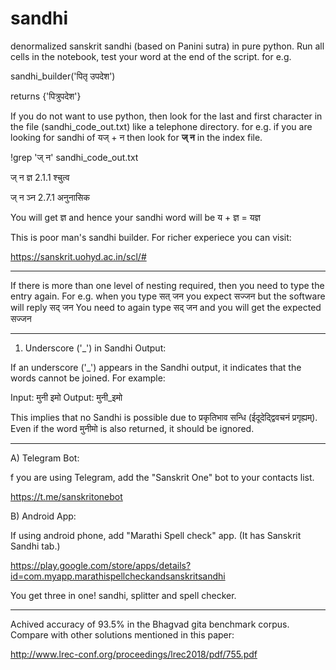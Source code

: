 # sandhi
denormalized sanskrit sandhi (based on Panini sutra) in pure python.
Run all cells in the notebook, test your word at the end of the script. for e.g.

sandhi_builder('पितृ उपदेश') 

returns {'पित्रुपदेश'}

If you do not want to use python, then look for the last and first character in the file (sandhi_code_out.txt) like a telephone directory. for e.g. if you are looking for sandhi of यज् + न then look for  **ज् न** in the index file. 

!grep 'ज् न' sandhi_code_out.txt

ज् न ज्ञ 2.1.1 श्चुत्व

ज् न ञ्न 2.7.1 अनुनासिक

You will get ज्ञ and hence your sandhi word will be 
य + ज्ञ = यज्ञ

This is poor man's sandhi builder. For richer experiece you can visit:

https://sanskrit.uohyd.ac.in/scl/#

_____

If there is more than one level of nesting required, then you need to type the entry again. For e.g. when you type सत् जन you expect सज्जन  but the software will reply सद् जन You need to again type सद् जन and you will get the expected सज्जन 
_____

1) Underscore ('_') in Sandhi Output:
   
If an underscore ('_') appears in the Sandhi output, it indicates that the words cannot be joined. For example:

Input: मुनी इमो
Output: मुनी_इमो

This implies that no Sandhi is possible due to प्रकृतिभाव सन्धि (ईदूदेद्द्विवचनं प्रगृह्यम्). Even if the word मुनीमो is also returned, it should be ignored.
_____

A) Telegram Bot:

f you are using Telegram, add the "Sanskrit One" bot to your contacts list.

https://t.me/sanskritonebot


B) Android App:

If using android phone, add "Marathi Spell check" app. (It has Sanskrit Sandhi tab.)

https://play.google.com/store/apps/details?id=com.myapp.marathispellcheckandsanskritsandhi

You get three in one! sandhi, splitter and spell checker.

_____

Achived accuracy of 93.5% in the Bhagvad gita benchmark corpus. Compare with other solutions mentioned in this paper:

http://www.lrec-conf.org/proceedings/lrec2018/pdf/755.pdf
